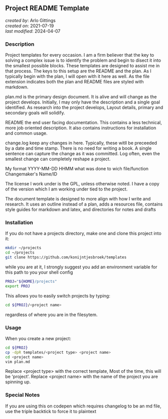 ## Project README Template
_created by_: Arlo Gittings  
_created on_: 2021-07-19  
_last modified_: 2024-04-07
### Description
Project templates for every occasion. I am a firm believer that the key to 
solving a complex issue is to identify the problem and begin to disect it into
the smallest possible blocks. These templates are designed to assist me in that
process. The keys to this setup are the README and the plan. As I typically
begin with the plan, I will open with it here as well. As the file extension
indicates both the plan and README files are styled with markdown.

plan.md is the primary design document. It is alive and will change as the 
project develops. Initially, I may only have the description and a single goal
identified. As research into the project develops, Layout details, primary and
secondary goals will solidify.

README the end user facing documentation. This contains a less technical, more
job oriented description. It also contains instructions for installation and
common usage.

change.log keep any changes in here. Typically, these witll be preceeded by a
date and time stamp. There is no need for writing a book. A single sentence can
capture the change as it was committed. Log often, even the smallest change can
completely reshape a project.

My format
YYYY-MM-DD  HHMM  what was done to wich file/function  Changemaker's Name/ID

The license I work under is the GPL, unless otherwise noted. I have a copy of
the version which I am working under tied to the project.

The document template is designed to more align with how I write and research.
It uses an outline instead of a plan, adds a resources file, contains style
guides for markdown and latex, and directories for notes and drafts
### Installation
If you do not have a projects directory, make one and clone this project into
it:

```bash
mkdir ~/projects
cd ~/projects
git clone https://github.com/konijntjesbroek/templates
```

while you are at it, I strongly suggest you add an environment variable for 
this path to you your shell config

```bash
PROJ="${HOME}/projects"
export PROJ
```
This allows you to easily switch projects by typing:

```bash
cd ${PROJ}/<project name>
```
regardless of where you are in the filesytem.

### Usage
When you create a new project:
```bash
cd ${PROJ}
cp -dpR templates/<project type> <project name>
cd <project name>
vim plan.md
```

Replace \<project type\> with the correct template, Most of the time, this will be
'project'.
Replace \<project name\> with the name of the project you are spinning up.

### Special Notes
If you are using this on codepen which requires changelog to be an md file, use the triple backtick to force it to plaintext
